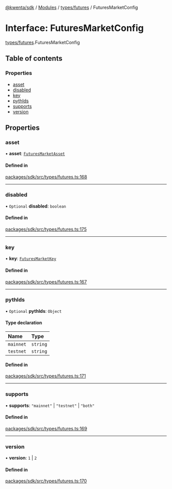 [@kwenta/sdk](../README.md) / [Modules](../modules.md) / [types/futures](../modules/types_futures.md) / FuturesMarketConfig

# Interface: FuturesMarketConfig

[types/futures](../modules/types_futures.md).FuturesMarketConfig

## Table of contents

### Properties

- [asset](types_futures.FuturesMarketConfig.md#asset)
- [disabled](types_futures.FuturesMarketConfig.md#disabled)
- [key](types_futures.FuturesMarketConfig.md#key)
- [pythIds](types_futures.FuturesMarketConfig.md#pythids)
- [supports](types_futures.FuturesMarketConfig.md#supports)
- [version](types_futures.FuturesMarketConfig.md#version)

## Properties

### asset

• **asset**: [`FuturesMarketAsset`](../enums/types_futures.FuturesMarketAsset.md)

#### Defined in

[packages/sdk/src/types/futures.ts:168](https://github.com/Kwenta/kwenta/blob/935f91508/packages/sdk/src/types/futures.ts#L168)

___

### disabled

• `Optional` **disabled**: `boolean`

#### Defined in

[packages/sdk/src/types/futures.ts:175](https://github.com/Kwenta/kwenta/blob/935f91508/packages/sdk/src/types/futures.ts#L175)

___

### key

• **key**: [`FuturesMarketKey`](../enums/types_futures.FuturesMarketKey.md)

#### Defined in

[packages/sdk/src/types/futures.ts:167](https://github.com/Kwenta/kwenta/blob/935f91508/packages/sdk/src/types/futures.ts#L167)

___

### pythIds

• `Optional` **pythIds**: `Object`

#### Type declaration

| Name | Type |
| :------ | :------ |
| `mainnet` | `string` |
| `testnet` | `string` |

#### Defined in

[packages/sdk/src/types/futures.ts:171](https://github.com/Kwenta/kwenta/blob/935f91508/packages/sdk/src/types/futures.ts#L171)

___

### supports

• **supports**: ``"mainnet"`` \| ``"testnet"`` \| ``"both"``

#### Defined in

[packages/sdk/src/types/futures.ts:169](https://github.com/Kwenta/kwenta/blob/935f91508/packages/sdk/src/types/futures.ts#L169)

___

### version

• **version**: ``1`` \| ``2``

#### Defined in

[packages/sdk/src/types/futures.ts:170](https://github.com/Kwenta/kwenta/blob/935f91508/packages/sdk/src/types/futures.ts#L170)
